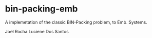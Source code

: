 bin-packing-emb
===============

A implemetation of the classic BIN-Packing problem, to Emb. Systems.

Joel Rocha
Luciene Dos Santos
